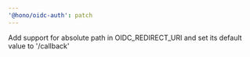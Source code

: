 ```yaml
---
'@hono/oidc-auth': patch
---
```


Add support for absolute path in OIDC_REDIRECT_URI and set its default value to '/callback'

